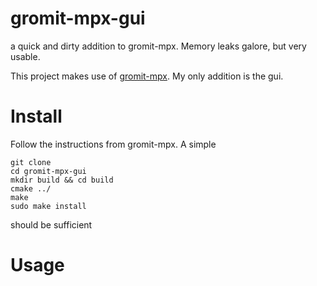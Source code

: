 # gromit-mpx-gui
a quick and dirty addition to gromit-mpx.  Memory leaks galore, but very usable.

This project makes use of <a href="https://github.com/bk138/gromit-mpx">gromit-mpx</a>.  My only addition is the gui.


# Install

Follow the instructions from gromit-mpx.
A simple
```
git clone
cd gromit-mpx-gui
mkdir build && cd build
cmake ../
make
sudo make install
```
should be sufficient

# Usage
